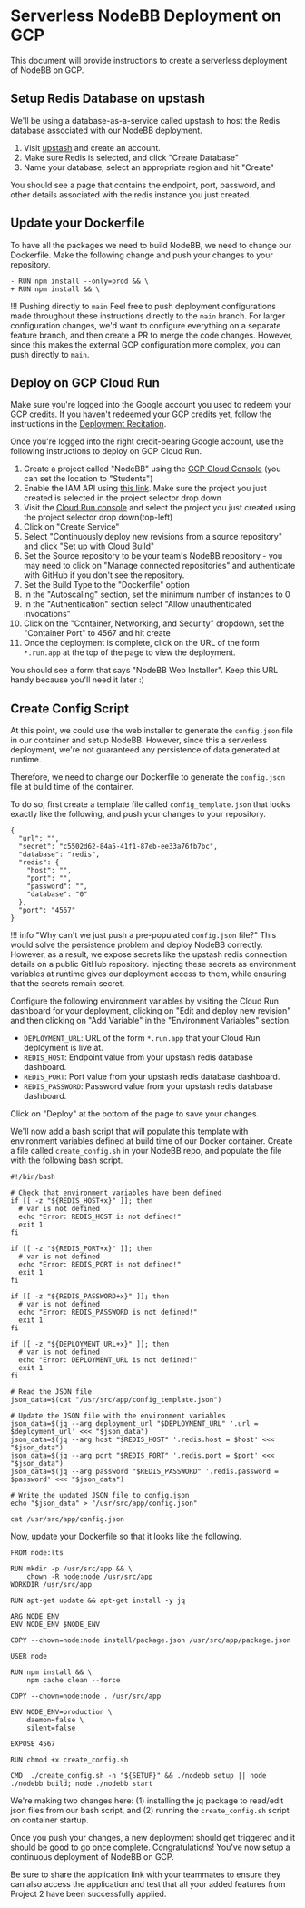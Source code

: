 # Serverless NodeBB Deployment on GCP

This document will provide instructions to create a serverless deployment of NodeBB on GCP.

## Setup Redis Database on upstash

We'll be using a database-as-a-service called upstash to host the Redis database associated with our NodeBB deployment.

1. Visit [upstash](https://upstash.com) and create an account.
2. Make sure Redis is selected, and click "Create Database"
3. Name your database, select an appropriate region and hit "Create"

You should see a page that contains the endpoint, port, password, and other details associated with the redis instance you just created.

## Update your Dockerfile

To have all the packages we need to build NodeBB, we need to change our Dockerfile. Make the following change and push your changes to your repository.

```
- RUN npm install --only=prod && \
+ RUN npm install && \
```

!!! Pushing directly to `main`
    Feel free to push deployment configurations made throughout these instructions directly to the `main` branch. For larger configuration changes, we'd want to configure everything on a separate feature branch, and then create a PR to merge the code changes. However, since this makes the external GCP configuration more complex, you can push directly to `main`.

## Deploy on GCP Cloud Run

Make sure you're logged into the Google account you used to redeem your GCP credits. If you haven't redeemed your GCP credits yet, follow the instructions in the [Deployment Recitation](/recitations/reci3-deployment/#task-1b-deploy-on-google-cloud-platform).

Once you're logged into the right credit-bearing Google account, use the following instructions to deploy on GCP Cloud Run.

1. Create a project called "NodeBB" using the [GCP Cloud Console](https://console.cloud.google.com/projectcreate) (you can set the location to "Students")
2. Enable the IAM API using [this link](https://console.cloud.google.com/apis/api/iam.googleapis.com/metrics). Make sure the project you just created is selected in the project selector drop down
2. Visit the [Cloud Run console](https://console.cloud.google.com/run) and select the project you just created using the project selector drop down(top-left)
3. Click on "Create Service"
4. Select "Continuously deploy new revisions from a source repository" and click "Set up with Cloud Build"
5. Set the Source repository to be your team's NodeBB repository - you may need to click on "Manage connected repositories" and authenticate with GitHub if you don't see the repository.
6. Set the Build Type to the "Dockerfile" option
7. In the "Autoscaling" section, set the minimum number of instances to 0
8. In the "Authentication" section select "Allow unauthenticated invocations"
9. Click on the "Container, Networking, and Security" dropdown, set the "Container Port" to 4567 and hit create
10. Once the deployment is complete, click on the URL of the form `*.run.app` at the top of the page to view the deployment.

You should see a form that says "NodeBB Web Installer". Keep this URL handy because you'll need it later :)

## Create Config Script

At this point, we could use the web installer to generate the `config.json` file in our container and setup NodeBB. However, since this a serverless deployment, we're not guaranteed any persistence of data generated at runtime.

Therefore, we need to change our Dockerfile to generate the `config.json` file at build time of the container.

To do so, first create a template file called `config_template.json` that looks exactly like the following, and push your changes to your repository.

```
{
  "url": "",
  "secret": "c5502d62-84a5-41f1-87eb-ee33a76fb7bc",
  "database": "redis",
  "redis": {
    "host": "",
    "port": "",
    "password": "",
    "database": "0"
  },
  "port": "4567"
}
```

!!! info "Why can't we just push a pre-populated `config.json` file?"
    This would solve the persistence problem and deploy NodeBB correctly. However, as a result, we expose secrets like the upstash redis connection details on a public GitHub repository. Injecting these secrets as environment variables at runtime gives our deployment access to them, while ensuring that the secrets remain secret. 

Configure the following environment variables by visiting the Cloud Run dashboard for your deployment, clicking on "Edit and deploy new revision" and then clicking on "Add Variable" in the "Environment Variables" section.

* `DEPLOYMENT_URL`: URL of the form `*.run.app` that your Cloud Run deployment is live at.
* `REDIS_HOST`: Endpoint value from your upstash redis database dashboard.
* `REDIS_PORT`: Port value from your upstash redis database dashboard.
* `REDIS_PASSWORD`: Password value from your upstash redis database dashboard.

Click on "Deploy" at the bottom of the page to save your changes.

We'll now add a bash script that will populate this template with environment variables defined at build time of our Docker container. Create a file called `create_config.sh` in your NodeBB repo, and populate the file with the following bash script.

```
#!/bin/bash

# Check that environment variables have been defined
if [[ -z "${REDIS_HOST+x}" ]]; then
  # var is not defined
  echo "Error: REDIS_HOST is not defined!"
  exit 1
fi

if [[ -z "${REDIS_PORT+x}" ]]; then
  # var is not defined
  echo "Error: REDIS_PORT is not defined!"
  exit 1
fi

if [[ -z "${REDIS_PASSWORD+x}" ]]; then
  # var is not defined
  echo "Error: REDIS_PASSWORD is not defined!"
  exit 1
fi

if [[ -z "${DEPLOYMENT_URL+x}" ]]; then
  # var is not defined
  echo "Error: DEPLOYMENT_URL is not defined!"
  exit 1
fi

# Read the JSON file
json_data=$(cat "/usr/src/app/config_template.json")

# Update the JSON file with the environment variables
json_data=$(jq --arg deployment_url "$DEPLOYMENT_URL" '.url = $deployment_url' <<< "$json_data")
json_data=$(jq --arg host "$REDIS_HOST" '.redis.host = $host' <<< "$json_data")
json_data=$(jq --arg port "$REDIS_PORT" '.redis.port = $port' <<< "$json_data")
json_data=$(jq --arg password "$REDIS_PASSWORD" '.redis.password = $password' <<< "$json_data")

# Write the updated JSON file to config.json
echo "$json_data" > "/usr/src/app/config.json"

cat /usr/src/app/config.json
```

Now, update your Dockerfile so that it looks like the following.

```
FROM node:lts

RUN mkdir -p /usr/src/app && \
    chown -R node:node /usr/src/app
WORKDIR /usr/src/app

RUN apt-get update && apt-get install -y jq

ARG NODE_ENV
ENV NODE_ENV $NODE_ENV

COPY --chown=node:node install/package.json /usr/src/app/package.json

USER node

RUN npm install && \
    npm cache clean --force

COPY --chown=node:node . /usr/src/app

ENV NODE_ENV=production \
    daemon=false \
    silent=false

EXPOSE 4567

RUN chmod +x create_config.sh

CMD  ./create_config.sh -n "${SETUP}" && ./nodebb setup || node ./nodebb build; node ./nodebb start
```

We're making two changes here: (1) installing the jq package to read/edit json files from our bash script, and (2) running the `create_config.sh` script on container startup.

Once you push your changes, a new deployment should get triggered and it should be good to go once complete. Congratulations! You've now setup a continuous deployment of NodeBB on GCP.

Be sure to share the application link with your teammates to ensure they can also access the application and test that all your added features from Project 2 have been successfully applied.
